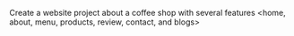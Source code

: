 Create a website project about a coffee shop with several features <home, about, menu, products, review, contact, and blogs>
